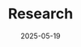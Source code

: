 ---
title: 'Research'
date: 2025-05-19
type: landing

design:
  # Section spacing
  spacing: '6rem'

# Page sections
sections:

  - block: markdown
    content:
      title: 'Research Interests'
      subtitle: ''
      text: |-
       <div class="expertise-block">
        Chunxiang Wang received his B.Eng. in Automation from Harbin Institute of Technology (2015–2019). From 2018 to 2021, he was with the lab of Prof. Huijun Gao, where he worked on robotic micromanipulation for zebrafish microinjection, participating in the development of 3D calibration, visual feedback, non-invasive object capture, and 3D posture control systems. He also independently developed a multi-object tracking system for zebrafish larvae under high density and occlusions.

        Since 2021, he has been a Ph.D. student in the D-PI at MPI-IS and D-ITET at ETH Zürich. His research focuses on soft millirobots with novel functionalities, integrating computer vision and closed-loop magnetic actuation. His expertise spans soft robot design and fabrication, robot mechanics and magnetic actuation, image processing, medical imaging, and closed-loop control systems, such as the dual-robotic arm integrating ultrasound imaging and magnetic actuation, C-arm fluoroscopy and magnetic actuation.

        **Peer Reviewer:** IEEE/ASME Transactions on Mechatronics (T-Mech), IEEE Transactions on Cybernetics, IEEE International Conference on Robotics and Automation (ICRA), and Research.
    design:
      columns: '1'
      spacing:
        padding: [0, 0, 0, 0]
  
  - block: markdown
    content:
      title: 'Peer Reviewer'
      subtitle: ''
      text: |-
       <div class="expertise-block">

        - IEEE/ASME Transactions on Mechatronics (T-Mech)
        - IEEE Transactions on Cybernetics
        - IEEE International Conference on Robotics and Automation (ICRA)
        - Research
    design:
      columns: '1'
      spacing:
        padding: [0, 0, 0, 0]

  - block: collection
    id: papers
    content:
      title: Featured Publications
      filters:
        folders:
          - publication
        featured_only: true
    design:
      view: article-grid
      fill_image: false
      columns: 2

  - block: collection
    content:
      title: Recent Publications
      text: ""
      filters:
        folders:
          - publication
        exclude_featured: false
    design:
      view: citation

  - block: markdown
    content:
      title: Media Recognition
      subtitle: ''
      text: |-
       <div class="expertise-block">
       
       * 2025.02.05 
       <a href="https://www.linkedin.com/posts/max-planck-queensland-centre-mpqc-03028026a_magnetic-miniature-robots-ugcPost-7287682651451273216-MOvE?utm_source=share&utm_medium=member_desktop&rcm=ACoAAEQCrHQBeRa1Fh25c1_EHGSjdynZ1k8NozI" target="_blank" rel="noopener noreferrer">Scientists at the Max Planck Institute for Intelligent Systems have developed a method to deploy hashtag#magnetic hashtag miniature hashtag#robots through hashtag 3D networks mimicking blood vessels.</a>

       * 2025.01.01 
       <a href="https://m.weibo.cn/status/5118054264999198?wm=3333_2001&from=10EC293010&sourcetype=weixin&s_trans=2011592975765_5118054264999198&s_channel=5&jumpfrom=weibocom" target="_blank" rel="noopener noreferrer">Scientists develop a multi-magnetic microrobot control system to independently control multiple robots in complex 3D environments.</a>

       * 2024.11.15 
       <a href="https://healthcare-in-europe.com/en/news/3d-robot-navigation-multi-site-medical-procedures.html?utm_source=dlvr.it&utm_medium=twitter" target="_blank" rel="noopener noreferrer">3D robot navigation could enable multi-site medical procedures.</a>
       
       * 2023.07.27 
       <a href="https://m.weibo.cn/status/4927462331653267?jumpfrom=weibocom&wm=3333_2001&from=10D7293010&sourcetype=weixin&s_trans=2011592975765_4927462331653267&s_channel=4" target="_blank" rel="noopener noreferrer">The Max Planck team develops a wireless miniature soft robot capable of measuring the physiological properties of biological tissues.</a>

    design:
      columns: '1'
      spacing:
        padding: [0, 0, 0, 0]

---